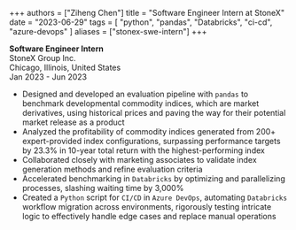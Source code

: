 +++
authors = ["Ziheng Chen"]
title = "Software Engineer Intern at StoneX"
date = "2023-06-29"
tags = [
    "python", "pandas", "Databricks", 
    "ci-cd",
    "azure-devops"
]
aliases = ["stonex-swe-intern"]
+++
 
**Software Engineer Intern**     
StoneX Group Inc.  
Chicago, Illinois, United States   
Jan 2023 - Jun 2023  
- Designed and developed an evaluation pipeline with `pandas` to benchmark developmental commodity indices, which are market derivatives, using historical prices and paving the way for their potential market release as a product
- Analyzed the profitability of commodity indices generated from 200+ expert-provided index configurations, surpassing performance targets by 23.3% in 10-year total return with the highest-performing index
- Collaborated closely with marketing associates to validate index generation methods and refine evaluation criteria
- Accelerated benchmarking in `Databricks` by optimizing and parallelizing processes, slashing waiting time by 3,000%
- Created a `Python` script for `CI/CD` in `Azure DevOps`, automating `Databricks` workflow migration across environments, rigorously testing intricate logic to effectively handle edge cases and replace manual operations


